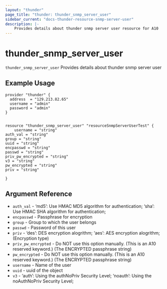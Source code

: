 ```yaml
---
layout: "thunder"
page_title: "thunder: thunder_snmp_server_user"
sidebar_current: "docs-thunder-resource-snmp-server-user"
description: |-
	Provides details about thunder snmp server user resource for A10
---
```


# thunder\_snmp\_server\_user

`thunder_snmp_server_user` Provides details about thunder snmp server user
## Example Usage


```hcl
provider "thunder" {
  address  = "129.213.82.65"
  username = "admin"
  password = "admin"
}


resource "thunder_snmp_server_user" "resourceSnmpServerUserTest" {
	username = "string"
auth_val = "string"
group = "string"
uuid = "string"
encpasswd = "string"
passwd = "string"
priv_pw_encrypted = "string"
v3 = "string"
pw_encrypted = "string"
priv = "string"
 
}

```

## Argument Reference

* `auth_val` - ‘md5’: Use HMAC MD5 algorithm for authentication; ‘sha’: Use HMAC SHA algorithm for authentication;
* `encpasswd` - Passphrase for encryption
* `group` - Group to which the user belongs
* `passwd` - Password of this user
* `priv` - ‘des’: DES encryption alogrithm; ‘aes’: AES encryption alogrithm;  (Encryption type)
* `priv_pw_encrypted` - Do NOT use this option manually. (This is an A10 reserved keyword.) (The ENCRYPTED passphrase string)
* `pw_encrypted` - Do NOT use this option manually. (This is an A10 reserved keyword.) (The ENCRYPTED passphrase string)
* `username` - Name of the user
* `uuid` - uuid of the object
* `v3` - ‘auth’: Using the authNoPriv Security Level; ‘noauth’: Using the noAuthNoPriv Security Level;

